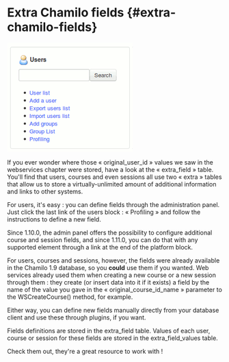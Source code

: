 # Extra Chamilo fields {#extra-chamilo-fields}

![](assets/images29.png)

If you ever wonder where those « original_user_id » values we saw in the webservices chapter 
were stored, have a look at the « extra_field » table. You'll find that users, 
courses and even sessions all use two « extra » tables that 
allow us to store a virtually-unlimited amount of additional information and links to other 
systems.

For users, it's easy : you can define fields through the administration panel. Just click the 
last link of the users block : « Profiling » and follow the instructions to define a new field.

Since 1.10.0, the admin panel offers the possibility to configure additional course and session
fields, and since 1.11.0, you can do that with any supported element through a link at the end of the platform block.

For users, courses and sessions, however, the fields were already available in the Chamilo 1.9 
database, so you **could** use them if you wanted. Web services already used 
them when creating a new course or a new session through them : they create (or insert data into 
it if it exists) a field by the name of the value you gave in the « original_course_id_name » 
parameter to the WSCreateCourse() method, for example.

Either way, you can define new fields manually directly from your database client and use these 
through plugins, if you want.

Fields definitions are stored in the extra_field table. Values of each user, course or session for 
these fields are stored in the extra_field_values table.

Check them out, they're a great resource to work with !

